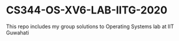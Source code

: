 # CS344-OS-XV6-LAB-IITG-2020
This repo includes my group solutions to Operating Systems lab at IIT Guwahati
